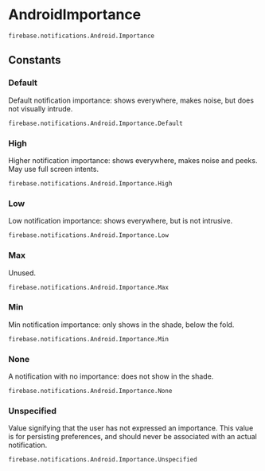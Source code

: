 # AndroidImportance

```
firebase.notifications.Android.Importance
```

## Constants

### Default

Default notification importance: shows everywhere, makes noise, but does not visually intrude.

```
firebase.notifications.Android.Importance.Default
```

### High

Higher notification importance: shows everywhere, makes noise and peeks. May use full screen intents.

```
firebase.notifications.Android.Importance.High
```

### Low

Low notification importance: shows everywhere, but is not intrusive.
    
```
firebase.notifications.Android.Importance.Low
```

### Max

Unused.
    
```
firebase.notifications.Android.Importance.Max
```

### Min

Min notification importance: only shows in the shade, below the fold.
    
```
firebase.notifications.Android.Importance.Min
```

### None

A notification with no importance: does not show in the shade.
    
```
firebase.notifications.Android.Importance.None
```

### Unspecified

Value signifying that the user has not expressed an importance. This value is for persisting preferences, and should never be associated with an actual notification.
    
```
firebase.notifications.Android.Importance.Unspecified
```